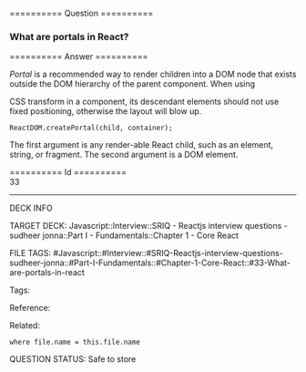 ========== Question ==========  

### What are portals in React?  

========== Answer ==========  

_Portal_ is a recommended way to render children into a DOM node that exists outside the DOM hierarchy of the parent component. When using

CSS transform in a component, its descendant elements should not use fixed positioning, otherwise the layout will blow up.

<!-- codeblock-start -->
<pre><code class="hljs language-javascript"><span class="hljs-title class_">ReactDOM</span>.<span class="hljs-title function_">createPortal</span>(child, container);
</code></pre>
<!-- codeblock-end -->

The first argument is any render-able React child, such as an element, string, or fragment. The second argument is a DOM element.

========== Id ==========  
33

---

DECK INFO

TARGET DECK: Javascript::Interview::SRIQ - Reactjs interview questions - sudheer jonna::Part I - Fundamentals::Chapter 1 - Core React

FILE TAGS: #Javascript::#Interview::#SRIQ-Reactjs-interview-questions-sudheer-jonna::#Part-I-Fundamentals::#Chapter-1-Core-React::#33-What-are-portals-in-react

Tags:

Reference:

Related:

```dataview
where file.name = this.file.name
```
QUESTION STATUS: Safe to store
